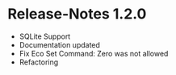 # Release-Notes 1.2.0
* SQLite Support
* Documentation updated
* Fix Eco Set Command: Zero was not allowed
* Refactoring
